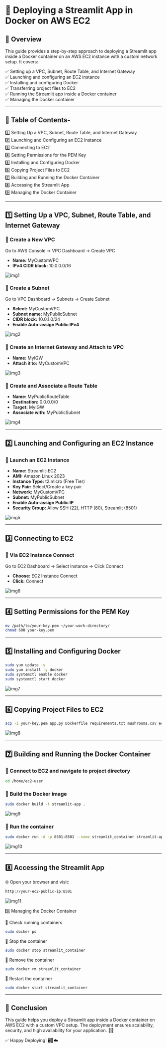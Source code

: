# 🚀 Deploying a Streamlit App in Docker on AWS EC2

## 📌 Overview
This guide provides a step-by-step approach to deploying a Streamlit app inside a Docker container on an AWS EC2 instance with a custom network setup. It covers:

✅ Setting up a VPC, Subnet, Route Table, and Internet Gateway  
✅ Launching and configuring an EC2 instance  
✅ Installing and configuring Docker  
✅ Transferring project files to EC2  
✅ Running the Streamlit app inside a Docker container  
✅ Managing the Docker container  

---

## 📖 Table of Contents-
1️⃣ Setting Up a VPC, Subnet, Route Table, and Internet Gateway  
2️⃣ Launching and Configuring an EC2 Instance  
3️⃣ Connecting to EC2  
4️⃣ Setting Permissions for the PEM Key  
5️⃣ Installing and Configuring Docker  
6️⃣ Copying Project Files to EC2  
7️⃣ Building and Running the Docker Container  
8️⃣ Accessing the Streamlit App  
9️⃣ Managing the Docker Container  

---

## 1️⃣ Setting Up a VPC, Subnet, Route Table, and Internet Gateway

### 🔹 Create a New VPC
Go to AWS Console → VPC Dashboard → Create VPC  
- **Name:** MyCustomVPC  
- **IPv4 CIDR block:** 10.0.0.0/16  

![img1](https://github.com/harshitabisht05/Docker_files/blob/main/10.%20Deploying%20a%20Streamlit%20App%20in%20Docker%20on%20AWS%20EC2/Images/1.png)

### 🔹 Create a Subnet
Go to VPC Dashboard → Subnets → Create Subnet  
- **Select:** MyCustomVPC  
- **Subnet name:** MyPublicSubnet  
- **CIDR block:** 10.0.1.0/24  
- **Enable Auto-assign Public IPv4**  

![img2](https://github.com/harshitabisht05/Docker_files/blob/main/10.%20Deploying%20a%20Streamlit%20App%20in%20Docker%20on%20AWS%20EC2/Images/2.png)

### 🔹 Create an Internet Gateway and Attach to VPC
- **Name:** MyIGW  
- **Attach it to:** MyCustomVPC  

![img3](https://github.com/harshitabisht05/Docker_files/blob/main/10.%20Deploying%20a%20Streamlit%20App%20in%20Docker%20on%20AWS%20EC2/Images/3.png)

### 🔹 Create and Associate a Route Table
- **Name:** MyPublicRouteTable  
- **Destination:** 0.0.0.0/0  
- **Target:** MyIGW  
- **Associate with:** MyPublicSubnet  

![img4](https://github.com/harshitabisht05/Docker_files/blob/main/10.%20Deploying%20a%20Streamlit%20App%20in%20Docker%20on%20AWS%20EC2/Images/4.png)

---

## 2️⃣ Launching and Configuring an EC2 Instance

### 🔹 Launch an EC2 Instance
- **Name:** Streamlit-EC2  
- **AMI:** Amazon Linux 2023  
- **Instance Type:** t2.micro (Free Tier)  
- **Key Pair:** Select/Create a key pair  
- **Network:** MyCustomVPC  
- **Subnet:** MyPublicSubnet  
- **Enable Auto-assign Public IP**  
- **Security Group:** Allow SSH (22), HTTP (80), Streamlit (8501)  

![img5](https://github.com/harshitabisht05/Docker_files/blob/main/10.%20Deploying%20a%20Streamlit%20App%20in%20Docker%20on%20AWS%20EC2/Images/5.png)

---

## 3️⃣ Connecting to EC2

### 🔹 Via EC2 Instance Connect
Go to EC2 Dashboard → Select Instance → Click Connect  
- **Choose:** EC2 Instance Connect  
- **Click:** Connect  

![img6](https://github.com/harshitabisht05/Docker_files/blob/main/10.%20Deploying%20a%20Streamlit%20App%20in%20Docker%20on%20AWS%20EC2/Images/6.png)

---

## 4️⃣ Setting Permissions for the PEM Key
```sh
mv /path/to/your-key.pem ~/your-work-directory/
chmod 600 your-key.pem
```

---

## 5️⃣ Installing and Configuring Docker
```sh
sudo yum update -y
sudo yum install -y docker
sudo systemctl enable docker
sudo systemctl start docker
```

![img7](https://github.com/harshitabisht05/Docker_files/blob/main/10.%20Deploying%20a%20Streamlit%20App%20in%20Docker%20on%20AWS%20EC2/Images/7.png)

---

## 6️⃣ Copying Project Files to EC2
```sh
scp -i your-key.pem app.py Dockerfile requirements.txt mushrooms.csv ec2-user@your-ec2-public-ip:/home/ec2-user/
```

![img8](https://github.com/harshitabisht05/Docker_files/blob/main/10.%20Deploying%20a%20Streamlit%20App%20in%20Docker%20on%20AWS%20EC2/Images/8.png)

---

## 7️⃣ Building and Running the Docker Container

### 🔹 Connect to EC2 and navigate to project directory
```sh
cd /home/ec2-user
```
### 🔹 Build the Docker image
```sh
sudo docker build -t streamlit-app .
```

![img9](https://github.com/harshitabisht05/Docker_files/blob/main/10.%20Deploying%20a%20Streamlit%20App%20in%20Docker%20on%20AWS%20EC2/Images/9.png)

### 🔹 Run the container
```sh
sudo docker run -d -p 8501:8501 --name streamlit_container streamlit-app
```

![img10](https://github.com/harshitabisht05/Docker_files/blob/main/10.%20Deploying%20a%20Streamlit%20App%20in%20Docker%20on%20AWS%20EC2/Images/10.png)

---

## 8️⃣ Accessing the Streamlit App
🌐 Open your browser and visit:
```sh
http://your-ec2-public-ip:8501
```

![img11](https://github.com/harshitabisht05/Docker_files/blob/main/10.%20Deploying%20a%20Streamlit%20App%20in%20Docker%20on%20AWS%20EC2/Images/11.png)


9️⃣ Managing the Docker Container

🔹 Check running containers
```sh
sudo docker ps
```
🔹 Stop the container
```sh
sudo docker stop streamlit_container
```
🔹 Remove the container
```sh
sudo docker rm streamlit_container
```
🔹 Restart the container
```sh
sudo docker start streamlit_container
```
---
## 🎯 Conclusion
This guide helps you deploy a Streamlit app inside a Docker container on AWS EC2 with a custom VPC setup. The deployment ensures scalability, security, and high availability for your application. 🚀🎉

✅ Happy Deploying! 🖥️🐳☁️

